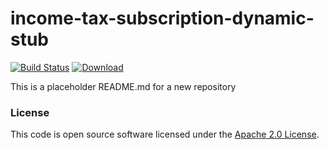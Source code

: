 
# income-tax-subscription-dynamic-stub

[![Build Status](https://travis-ci.org/hmrc/income-tax-subscription-dynamic-stub.svg?branch=master)](https://travis-ci.org/hmrc/income-tax-subscription-dynamic-stub) [ ![Download](https://api.bintray.com/packages/hmrc/releases/income-tax-subscription-dynamic-stub/images/download.svg) ](https://bintray.com/hmrc/releases/income-tax-subscription-dynamic-stub/_latestVersion)

This is a placeholder README.md for a new repository

### License

This code is open source software licensed under the [Apache 2.0 License]("http://www.apache.org/licenses/LICENSE-2.0.html").
    
